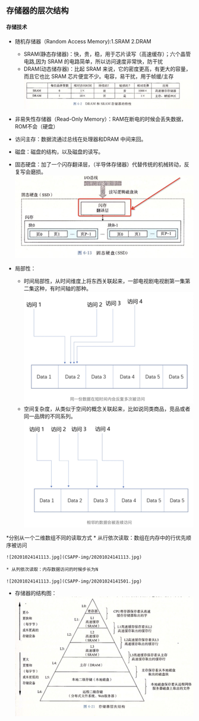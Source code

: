 ## 存储器的层次结构
#### 存储技术
* 随机存储器（Random Access Memory):1.SRAM   2.DRAM
    * SRAM(静态存储器)：快，贵，稳，用于芯片读写（高速缓存）；六个晶管电路,因为 SRAM 的电路简单，所以访问速度非常快，防干扰
    * DRAM(动态储存器)：比起 SRAM 来说，它的密度更高，有更大的容量，而且它也比 SRAM 芯片便宜不少。电容，易干扰，用于帧缓/主存
    ![SRAM&DRAM.jpg](CSAPP-img/SRAM&DRAM.jpg)

* 非易失性存储器（Read-Only Memory）：RAM在断电的时候会丢失数据，ROM不会（硬盘）

* 访问主存：数据流通过总线在处理器和DRAM 中间来回。

* 磁盘：磁盘的结构，以及磁盘的读写。

* 固态硬盘：加了一个闪存翻译层，（半导体存储器）代替传统的机械转动，反复写会磨损。
    ![SRAM&20201024140342.jpg](CSAPP-img/20201024140342.jpg)


* 局部性：
    * 时间局部性，从时间维度上将东西关联起来，一部电视剧电视剧第一集第二集这种，有时间轴的那种。
     ![20201024143125.jpg](CSAPP-img/20201024143125.jpg)
    * 空间复杂度，从类似于空间的概念关联起来，比如说同类商品，竞品或者同一品牌的不同系列。
    ![20201024143139.jpg](CSAPP-img/20201024143139.jpg)


*分别从一个二维数组不同的读取方式
    * 从行依次读取：数组在内存中的行优先顺序被访问

    ![20201024141113.jpg](CSAPP-img/20201024141113.jpg)

    * 从列依次读取：内存数据访问的时候步长为N

    ![20201024141113.jpg](CSAPP-img/20201024141501.jpg)

* 存储器的结构图：
![20201024141803.jpg](CSAPP-img/20201024141803.jpg)
